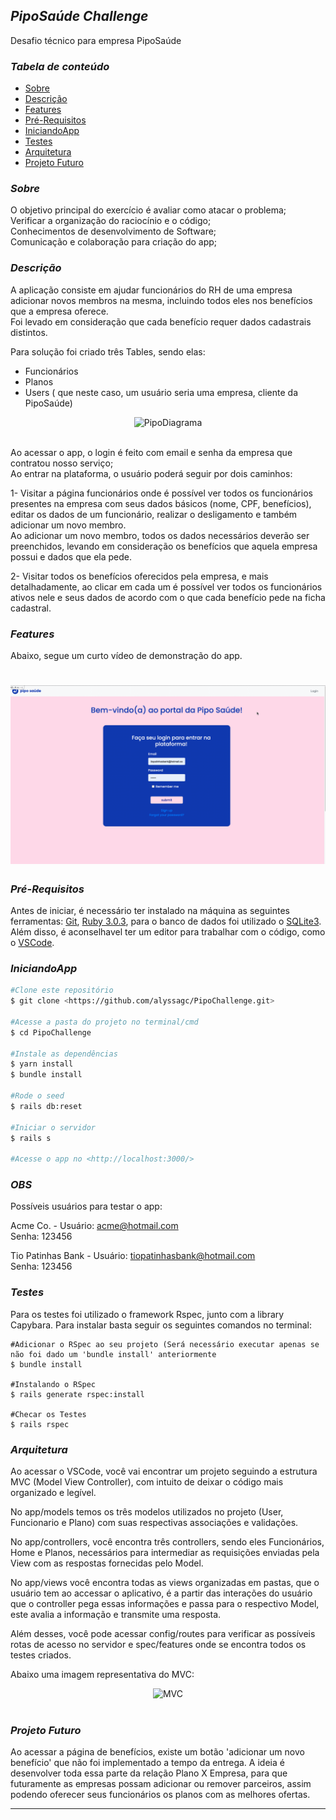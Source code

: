 ## *PipoSaúde Challenge*
Desafio técnico para empresa PipoSaúde <br />

### *Tabela de conteúdo*
* [Sobre](#Sobre)
* [Descrição](#Descrição)
* [Features](#Features)
* [Pré-Requisitos](#Pré-Requisitos)
* [IniciandoApp](#IniciandoApp)
* [Testes](#Testes)
* [Arquitetura](#Arquitetura)
* [Projeto Futuro](#ProjetoFuturo)

### *Sobre*
O objetivo principal do exercício é avaliar como atacar o problema;<br />
Verificar a organização do raciocínio e o código;<br />
Conhecimentos de desenvolvimento de Software;<br />
Comunicação e colaboração para criação do app;<br />

### *Descrição*
A aplicação consiste em ajudar funcionários do RH de uma empresa adicionar novos membros na mesma, incluindo todos eles nos benefícios que a empresa oferece.<br />
Foi levado em consideração que cada benefício requer dados cadastrais distintos.<br />

Para solução foi criado três Tables, sendo elas:<br />
- Funcionários<br />
- Planos<br />
- Users ( que neste caso, um usuário seria uma empresa, cliente da PipoSaúde)<br />

<div align = "center" >
  <img width="600" alt="PipoDiagrama" src="https://user-images.githubusercontent.com/82421103/158085307-9c9bf149-7c79-471a-bbf0-8beb404bc2bd.png">
</div><br />

Ao acessar o app, o login é feito com email e senha da empresa que contratou nosso serviço;<br />
Ao entrar na plataforma, o usuário poderá seguir por dois caminhos:<br />

1- Visitar a página funcionários onde é possível ver todos os funcionários presentes na empresa com seus dados básicos (nome, CPF, benefícios), editar os dados de um funcionário, realizar o desligamento e também adicionar um novo membro.<br />
Ao adicionar um novo membro, todos os dados necessários deverão ser preenchidos, levando em consideração os benefícios que aquela empresa possui e dados que ela pede.<br />

2- Visitar todos os benefícios oferecidos pela empresa, e mais detalhadamente, ao clicar em cada um é possível ver todos os funcionários ativos nele e seus dados de acordo com o que cada benefício pede na ficha cadastral.<br />

### *Features*
Abaixo, segue um curto vídeo de demonstração do app.<br />

<h1 align = "center" >
  <img alt="Readme" title= "Readme" src= "AppPipo.gif">
</h1>

### *Pré-Requisitos*
Antes de iniciar, é necessário ter instalado na máquina as seguintes ferramentas: [Git](https://git-scm.com), [Ruby 3.0.3](https://www.ruby-lang.org/pt/downloads/), para o banco de dados foi utilizado o [SQLite3](https://www.sqlite.org/about.html). Além disso, é aconselhavel ter um editor para trabalhar com o código, como o [VSCode](https://code.visualstudio.com/).

### *IniciandoApp*
```bash
#Clone este repositório
$ git clone <https://github.com/alyssagc/PipoChallenge.git>

#Acesse a pasta do projeto no terminal/cmd
$ cd PipoChallenge

#Instale as dependências
$ yarn install
$ bundle install

#Rode o seed
$ rails db:reset

#Iniciar o servidor
$ rails s

#Acesse o app no <http://localhost:3000/>
```
### *OBS*

Possíveis usuários para testar o app:<br />

Acme Co. - Usuário: acme@hotmail.com<br />
           Senha: 123456<br />

Tio Patinhas Bank - Usuário: tiopatinhasbank@hotmail.com<br />
           Senha: 123456<br />
           
### *Testes*

Para os testes foi utilizado o framework Rspec, junto com a library Capybara. Para instalar basta seguir os seguintes comandos no terminal:  

```
#Adicionar o RSpec ao seu projeto (Será necessário executar apenas se não foi dado um 'bundle install' anteriormente
$ bundle install

#Instalando o RSpec
$ rails generate rspec:install

#Checar os Testes 
$ rails rspec
```

### *Arquitetura*

Ao acessar o VSCode, você vai encontrar um projeto seguindo a estrutura MVC (Model View Controller), com intuito de deixar o código mais organizado e legível.<br />

No app/models temos os três modelos utilizados no projeto (User, Funcionario e Plano) com suas respectivas associações e validações.<br />

No app/controllers, você encontra três controllers, sendo eles Funcionários, Home e Planos, necessários para intermediar as requisições enviadas pela View com as respostas fornecidas pelo Model.<br />

No app/views você encontra todas as views organizadas em pastas, que o usuário tem ao accessar o aplicativo, é a partir das interações do usuário que o controller pega essas informações e passa para o respectivo Model, este avalia a informação e transmite uma resposta.<br />

Além desses, você pode acessar config/routes para verificar as possíveis rotas de acesso no servidor e spec/features onde se encontra todos os testes criados.

Abaixo uma imagem representativa do MVC:<br />
<div align = "center" >
<img width="500" alt="MVC" src="https://user-images.githubusercontent.com/82421103/158088848-af364ae5-45ef-4a8d-b586-c17fa9e979f8.png">
</div><br />

### *Projeto Futuro*

Ao acessar a página de benefícios, existe um botão 'adicionar um novo benefício' que não foi implementado a tempo da entrega. A ideia é desenvolver toda essa parte da relação Plano X Empresa, para que futuramente as empresas possam adicionar ou remover parceiros, assim podendo oferecer seus funcionários os planos com as melhores ofertas.<br />

---
